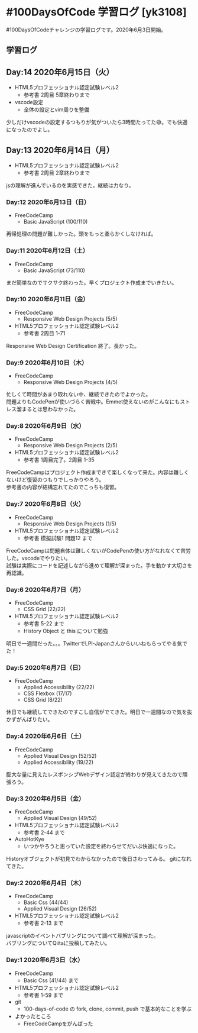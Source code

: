 # #100DaysOfCode 学習ログ [yk3108]

\#100DaysOfCodeチャレンジの学習ログです。2020年6月3日開始。

## 学習ログ

## Day:14 2020年6月15日（火）

- HTML5プロフェッショナル認定試験レベル2
  - 参考書 2周目 5章終わりまで
- vscode設定
  - 全体の設定とvim周りを整備

少しだけvscodeの設定するつもりが気がついたら3時間たってた:sweat_smile:。でも快適になったのでよし。

## Day:13 2020年6月14日（月）

- HTML5プロフェッショナル認定試験レベル2
  - 参考書 2周目 2章終わりまで

jsの理解が進んでいるのを実感できた。継続は力なり。

### Day:12 2020年6月13日（日）

- FreeCodeCamp
  - Basic JavaScript (100/110)

再帰処理の問題が難しかった。頭をもっと柔らかくしなければ。

### Day:11 2020年6月12日（土）

- FreeCodeCamp
  - Basic JavaScript (73/110)

まだ簡単なのでサクサク終わった。早くプロジェクト作成までいきたい。

### Day:10 2020年6月11日（金）

- FreeCodeCamp
  - Responsive Web Design Projects (5/5)
- HTML5プロフェッショナル認定試験レベル2
  - 参考書 2周目 1-71

Responsive Web Design Certification 終了。長かった。  

### Day:9 2020年6月10日（木）

- FreeCodeCamp
  - Responsive Web Design Projects (4/5)

忙しくて時間があまり取れない中、継続できたのでよかった。  
問題よりもCodePenが使いづらく苦戦中。Emmet使えないのがこんなにもストレス溜まるとは思わなかった。

### Day:8 2020年6月9日（水）

- FreeCodeCamp
  - Responsive Web Design Projects (2/5)
- HTML5プロフェッショナル認定試験レベル2
  - 参考書 1周目完了。2周目 1-35

FreeCodeCampはプロジェクト作成まできて楽しくなって来た。内容は難しくないけど復習のつもりでしっかりやろう。  
参考書の内容が結構忘れてたのでこっちも復習。

### Day:7 2020年6月8日（火）

- FreeCodeCamp
  - Responsive Web Design Projects (1/5)
- HTML5プロフェッショナル認定試験レベル2
  - 参考書 模擬試験1 問題12 まで

FreeCodeCampは問題自体は難しくないがCodePenの使い方がなれなくて苦労した。vscodeでやりたい。  
試験は実際にコードを記述しながら進めて理解が深まった。手を動かす大切さを再認識。

### Day:6 2020年6月7日（月）

- FreeCodeCamp
  - CSS Grid (22/22)
- HTML5プロフェッショナル認定試験レベル2
  - 参考書 5-22 まで
  - History Object と this について勉強

明日で一週間だった。。。TwitterでLPI-Japanさんからいいねもらってやる気でた！

### Day:5 2020年6月7日（日）

- FreeCodeCamp
  - Applied Accessibility (22/22)
  - CSS Flexbox (17/17)
  - CSS Grid (8/22)

休日でも継続してできたのですこし自信がでてきた。明日で一週間なので気を抜かずがんばりたい。

### Day:4 2020年6月6日（土）

- FreeCodeCamp
  - Applied Visual Design (52/52)
  - Applied Accessibility (19/22)

膨大な量に見えたレスポンシブWebデザイン認定が終わりが見えてきたので頑張ろう。

### Day:3 2020年6月5日（金）

- FreeCodeCamp
  - Applied Visual Design (49/52)
- HTML5プロフェッショナル認定試験レベル2
  - 参考書 2-44 まで
- AutoHotKye
  - いつかやろうと思っていた設定を終わらせてだいぶ快適になった。  

Historyオブジェクトが初見でわからなかったので後日さわってみる。
gitになれてきた。

### Day:2 2020年6月4日（木）

- FreeCodeCamp
  - Basic Css (44/44)
  - Applied Visual Design (26/52)
- HTML5プロフェッショナル認定試験レベル2
  - 参考書 2-13 まで

javascriptのイベントバブリングについて調べて理解が深まった。  
バブリングについてQiitaに投稿してみたい。

### Day:1 2020年6月3日（水）

- FreeCodeCamp
  - Basic Css (41/44) まで
- HTML5プロフェッショナル認定試験レベル2
  - 参考書 1-59 まで
- git
  - 100-days-of-code の fork, clone, commit, push で基本的なことを学ぶ
- よかったところ
  - FreeCodeCampをがんばった
